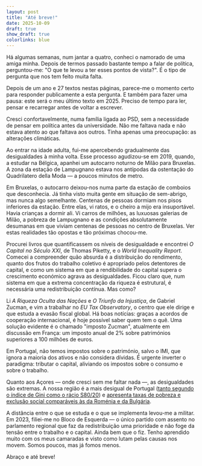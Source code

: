 ```yaml
---
layout: post
title: "Até breve!"
date: 2025-10-09
draft: true
show_draft: true
colorlinks: blue
---
```


Há algumas semanas, num jantar a quatro, conheci o namorado de uma amiga minha. Depois de termos passado bastante tempo a falar de política, perguntou-me: "O que te levou a ter esses pontos de vista?". É o tipo de pergunta que nos tem feito muita falta.

Depois de um ano e 27 textos nestas páginas, parece-me o momento certo para responder publicamente a esta pergunta. E também para fazer uma pausa: este será o meu último texto em 2025. Preciso de tempo para ler, pensar e recarregar antes de voltar a escrever.

Cresci confortavelmente, numa família ligada ao PSD, sem a necessidade de pensar em política antes da universidade. Não me faltava nada e não estava atento ao que faltava aos outros. Tinha apenas uma preocupação: as alterações climáticas.

Ao entrar na idade adulta, fui-me apercebendo gradualmente das desigualdades à minha volta. Esse processo agudizou-se em 2019, quando, a estudar na Bélgica, apanhei um autocarro noturno de Milão para Bruxelas. A zona da estação de Lampugnano estava nos antípodas da ostentação do Quadrilatero della Moda — a poucos minutos de metro.

Em Bruxelas, o autocarro deixou-nos numa parte da estação de comboios que desconhecia. Já tinha visto muita gente em situação de sem-abrigo, mas nunca algo semelhante. Centenas de pessoas dormiam nos pisos inferiores da estação. Entre elas, vi ratos, e o cheiro a mijo era insuportável. Havia crianças a dormir ali. Vi carros de milhões, as luxuosas galerias de Milão, a pobreza de Lampugnano e as condições absolutamente desumanas em que viviam centenas de pessoas no centro de Bruxelas. Ver estas realidades tão opostas e tão próximas chocou-me.

Procurei livros que quantificassem os níveis de desigualdade e encontrei _O Capital no Século XXI_, de Thomas Piketty, e o _World Inequality Report_. Comecei a compreender quão absurda é a distribuição do rendimento, quanto dos frutos do trabalho coletivo é apropriado pelos detentores de capital, e como um sistema em que a rendibilidade do capital supera o crescimento económico agrava as desigualdades. Ficou claro que, num sistema em que a extrema concentração da riqueza é estrutural, é necessária uma redistribuição contínua. Mas como?

Li _A Riqueza Oculta das Nações_ e _O Triunfo da Injustiça_, de Gabriel Zucman, e vim a trabalhar no _EU Tax Observatory_, o centro que ele dirige e que estuda a evasão fiscal global. Há boas notícias: graças a acordos de cooperação internacional, é hoje possível saber quem tem o quê. Uma solução evidente é o chamado "imposto Zucman", atualmente em discussão em França: um imposto anual de 2% sobre patrimónios superiores a 100 milhões de euros.

Em Portugal, não temos impostos sobre o património, salvo o IMI, que ignora a maioria dos ativos e não considera dívidas. É urgente inverter o paradigma: tributar o capital, aliviando os impostos sobre o consumo e sobre o trabalho.

Quanto aos Açores — onde cresci sem me faltar nada —, as desigualdades são extremas. A nossa região é a mais desigual de Portugal ([tanto segundo o índice de Gini como o rácio S80/20](https://açores.net/desigualdade/2023/12/10/desigualdade.html)) e [apresenta taxas de pobreza e exclusão social comparáveis às da Roménia e da Bulgária](https://açores.net/pobreza/2023/12/12/pobreza.html).

A distância entre o que se estuda e o que se implementa levou-me a militar. Em 2023, filiei-me no Bloco de Esquerda — o único partido com assento no parlamento regional que faz da redistribuição uma prioridade e não foge da tensão entre o trabalho e o capital. Ainda bem que o fiz. Tenho aprendido muito com os meus camaradas e visto como lutam pelas causas nos movem. Somos poucos, mas já fomos menos.

Abraço e até breve!
